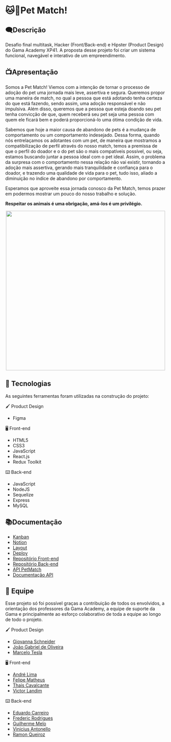 # 🐱🐶Pet Match!

## 🗨️Descrição

<p align="left"> Desafio final multitask, Hacker (Front/Back-end) e Hipster (Product Design) do Gama Academy XP41. A proposta desse projeto foi criar um sistema funcional, navegável e interativo de um empreendimento.</p>

## 📺Apresentação

<p align="left"> Somos a Pet Match! Viemos com a intenção de tornar o processo de adoção do pet uma jornada mais leve, assertiva e segura. Queremos propor uma maneira de match, no qual a pessoa que está adotando tenha certeza do que está fazendo, sendo assim, uma adoção responsável e não impulsiva. Além disso, queremos que a pessoa que esteja doando seu pet tenha convicção de que, quem receberá seu pet seja uma pessoa com quem ele ficará bem e poderá proporcioná-lo uma ótima condição de vida.

Sabemos que hoje a maior causa de abandono de pets é a mudança de comportamento ou um comportamento indesejado. Dessa forma, quando nós entrelaçamos os adotantes com um pet, de maneira que mostramos a compatibilização de perfil através do nosso match, temos a premissa de que o perfil do doador e o do pet são o mais compatíveis possível, ou seja, estamos buscando juntar a pessoa ideal com o pet ideal. Assim, o problema da surpresa com o comportamento nessa relação não vai existir, tornando a adoção mais assertiva, gerando mais tranquilidade e confiança para o doador, e trazendo uma qualidade de vida para o pet, tudo isso, aliado a diminuição no índice de abandono por comportamento.

Esperamos que aproveite essa jornada conosco da Pet Match, temos prazer em podermos mostrar um pouco do nosso trabalho e solução.</p>

**Respeitar os animais é uma obrigação, amá-los é um privilégio.**

<div align="center">
<img src="https://user-images.githubusercontent.com/99428375/177840350-99adedb5-8e9f-45db-b007-0e2f20fbfcb5.png" width="500px" /> 
</div>

## 🔨 Tecnologias

As seguintes ferramentas foram utilizadas na construção do projeto:

🖌️ Product Design

- Figma

🖥️ Front-end

- HTML5
- CSS3
- JavaScript
- React.js
- Redux Toolkit

⌨️ Back-end

- JavaScript
- NodeJS
- Sequelize
- Express
- MySQL

## 📚Documentação

- [Kanban](https://trello.com/b/I6xFzVo8/desafio-chef%C3%A3o-projeto-ado%C3%A7%C3%A3o)</br>
- [Notion](https://rune-shame-8aa.notion.site/Desafio-Chef-o-Final-Pet-Match-9f0577cf8b8f43548febcfa894894f9d)</br>
- [Layout](https://www.figma.com/file/qh3S9lIgdm3cto3YGC2X3q/PetMatch---Desafio-Chef%C3%A3o?node-id=2%3A3)</br>
- [Deploy](https://thepetmatch.vercel.app)</br>
- [Repositório Front-end](https://github.com/andresdslima/petmatch-front) </br>
- [Repositório Back-end](https://github.com/jguigo/api-petmatch)</br>
- [API PetMatch](https://api-petmatch.herokuapp.com/pets)</br>
- [Documentação API](https://documenter.getpostman.com/view/21580588/UzJLMw53)</br>

## 🤝 Equipe

<p>Esse projeto só foi possível graças a contribuição de todos os envolvidos, a orientação dos professores da Gama Academy, a equipe de suporte da Gama e principalmente ao esforço colaborativo de toda a equipe ao longo de todo o projeto.<p\>

🖌️ Product Design

- [Giovanna Schneider](https://www.linkedin.com/in/gioschneider/)
- [João Gabriel de Oliveira](https://www.linkedin.com/in/oliveirajg/)
- [Marcelo Tesla](https://www.linkedin.com/in/marcelo-tesla/)

🖥️ Front-end

- [André Lima](https://www.linkedin.com/in/andrelimadev/)
- [Felipe Matheus](https://www.linkedin.com/in/felipe-matheus-26b147163/)
- [Thais Cavalcante](https://www.linkedin.com/in/thaispcavalcante/)
- [Victor Landim](https://www.linkedin.com/in/victor-landim-37b102169/)

⌨️ Back-end

- [Eduardo Carreiro](https://www.linkedin.com/in/carreiroe/)
- [Frederic Rodrigues](https://www.linkedin.com/in/fredericlsr/)
- [Guilherme Melo](https://www.linkedin.com/in/guilhermef-melo/)
- [Vinicius Antonello](https://www.linkedin.com/in/viniciusantonello/)
- [Ramon Queiroz](https://www.linkedin.com/in/ramon-qs/)
